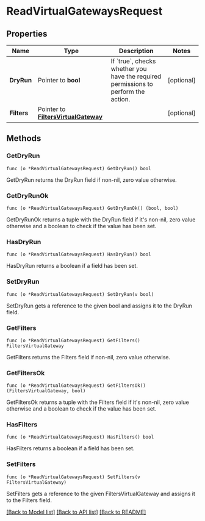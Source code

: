 # ReadVirtualGatewaysRequest

## Properties

Name | Type | Description | Notes
------------ | ------------- | ------------- | -------------
**DryRun** | Pointer to **bool** | If &#x60;true&#x60;, checks whether you have the required permissions to perform the action. | [optional] 
**Filters** | Pointer to [**FiltersVirtualGateway**](FiltersVirtualGateway.md) |  | [optional] 

## Methods

### GetDryRun

`func (o *ReadVirtualGatewaysRequest) GetDryRun() bool`

GetDryRun returns the DryRun field if non-nil, zero value otherwise.

### GetDryRunOk

`func (o *ReadVirtualGatewaysRequest) GetDryRunOk() (bool, bool)`

GetDryRunOk returns a tuple with the DryRun field if it's non-nil, zero value otherwise
and a boolean to check if the value has been set.

### HasDryRun

`func (o *ReadVirtualGatewaysRequest) HasDryRun() bool`

HasDryRun returns a boolean if a field has been set.

### SetDryRun

`func (o *ReadVirtualGatewaysRequest) SetDryRun(v bool)`

SetDryRun gets a reference to the given bool and assigns it to the DryRun field.

### GetFilters

`func (o *ReadVirtualGatewaysRequest) GetFilters() FiltersVirtualGateway`

GetFilters returns the Filters field if non-nil, zero value otherwise.

### GetFiltersOk

`func (o *ReadVirtualGatewaysRequest) GetFiltersOk() (FiltersVirtualGateway, bool)`

GetFiltersOk returns a tuple with the Filters field if it's non-nil, zero value otherwise
and a boolean to check if the value has been set.

### HasFilters

`func (o *ReadVirtualGatewaysRequest) HasFilters() bool`

HasFilters returns a boolean if a field has been set.

### SetFilters

`func (o *ReadVirtualGatewaysRequest) SetFilters(v FiltersVirtualGateway)`

SetFilters gets a reference to the given FiltersVirtualGateway and assigns it to the Filters field.


[[Back to Model list]](../README.md#documentation-for-models) [[Back to API list]](../README.md#documentation-for-api-endpoints) [[Back to README]](../README.md)



